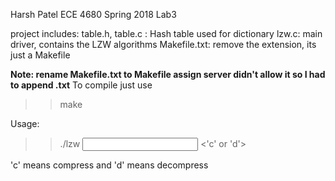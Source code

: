 Harsh Patel
ECE 4680 Spring 2018
Lab3

project includes:
	table.h, table.c : Hash table used for dictionary
	lzw.c:	main driver, contains the LZW algorithms
	Makefile.txt: remove the extension, its just a Makefile
	

**Note: rename Makefile.txt to Makefile assign server didn't allow it so I had to append .txt**
To compile just use 
>> make

Usage:
>> ./lzw <input file> <output file> <'c' or 'd'>

'c' means compress and 'd' means decompress
